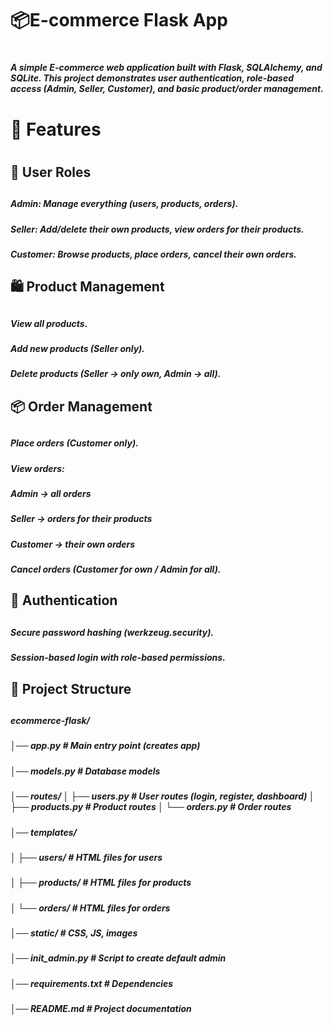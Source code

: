 <H1>📦E-commerce Flask App<H1>

<H5>A simple E-commerce web application built with Flask, SQLAlchemy, and SQLite.
This project demonstrates user authentication, role-based access (Admin, Seller, Customer), and basic product/order management.<H5>

<H1>🚀 Features<H1>
<H2>👤 User Roles<H2>
<H5>Admin: Manage everything (users, products, orders).<H5>
<H5>Seller: Add/delete their own products, view orders for their products.<H5>
<H5>Customer: Browse products, place orders, cancel their own orders.<H5>

<H2>🛍 Product Management<H2>
<H5>View all products.<H5>
<H5>Add new products (Seller only).<H5>
<H5>Delete products (Seller → only own, Admin → all).<H5>

<H2>📦 Order Management<H2>
<H5>Place orders (Customer only).<H5>
<H5>View orders:<H5>
<H5>Admin → all orders<H5>
<H5>Seller → orders for their products<H5>
<H5>Customer → their own orders<H5>
<H5>Cancel orders (Customer for own / Admin for all).<H5>

<H2>🔐 Authentication<H2>
<H5>Secure password hashing (werkzeug.security).<H5>
<H5>Session-based login with role-based permissions.<H5>

<H2>📂 Project Structure<H2>

<H5>ecommerce-flask/<H5>
<H5>│── app.py                # Main entry point (creates app)<H5>
<H5>│── models.py             # Database models<H5>
<H5>│── routes/
    │   ├── users.py          # User routes (login, register, dashboard)
    │   ├── products.py       # Product routes
    │   └── orders.py         # Order routes<H5>
<H5>│── templates/<H5>
<H5>│   ├── users/            # HTML files for users<H5>
<H5>│   ├── products/         # HTML files for products<H5>
<H5>│   └── orders/           # HTML files for orders<H5>
<H5>│── static/               # CSS, JS, images<H5>
<H5>│── init_admin.py         # Script to create default admin<H5>
<H5>│── requirements.txt      # Dependencies<H5>
<H5>│── README.md             # Project documentation<H5>

